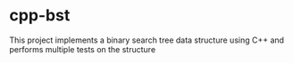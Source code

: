 # cpp-bst
This project implements a binary search tree data structure using C++ and performs multiple tests on the structure
